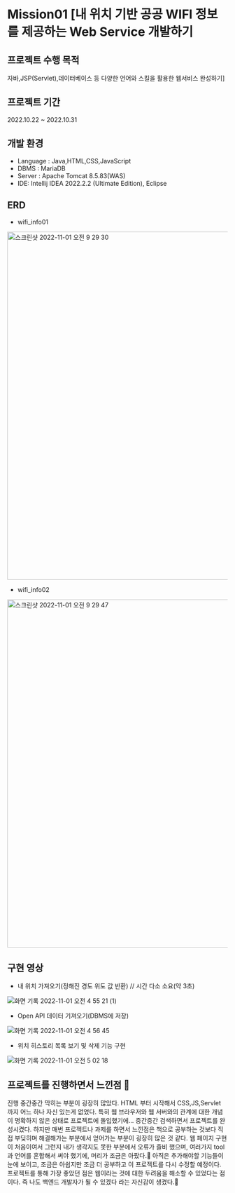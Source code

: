 # Mission01 [내 위치 기반 공공 WIFI 정보를 제공하는 Web Service 개발하기
## 프로젝트 수행 목적
자바,JSP(Servlet),데이터베이스 등 다양한 언어와 스킬을 활용한 웹서비스 완성하기]

## 프로젝트 기간
2022.10.22 ~ 2022.10.31

## 개발 환경
- Language : Java,HTML,CSS,JavaScript
- DBMS : MariaDB
- Server : Apache Tomcat 8.5.83(WAS)
- IDE: Intellij IDEA 2022.2.2 (Ultimate Edition), Eclipse


## ERD

- wifi_info01


<img width="794" alt="스크린샷 2022-11-01 오전 9 29 30" src="https://user-images.githubusercontent.com/96874318/199134340-b11d744c-7141-4473-bad6-1c6f2a0a8c30.png">


- wifi_info02

<img width="794" alt="스크린샷 2022-11-01 오전 9 29 47" src="https://user-images.githubusercontent.com/96874318/199134345-ad885647-d1eb-4116-a633-bc580054117d.png">




## 구현 영상

- 내 위치 가져오기(정해진 경도 위도 값 반환) // 시간 다소 소요(약 3초)

![화면 기록 2022-11-01 오전 4 55 21 (1)](https://user-images.githubusercontent.com/96874318/199132354-b6f0e711-ee02-46c8-a10d-70d3f19b0ac9.gif)









- Open API 데이터 기져오기(DBMS에 저장)

![화면 기록 2022-11-01 오전 4 56 45](https://user-images.githubusercontent.com/96874318/199132581-a7e44404-aca9-4301-a256-a11867255f37.gif)






- 위치 히스토리 목록 보기 및 삭제 기능 구현

![화면 기록 2022-11-01 오전 5 02 18](https://user-images.githubusercontent.com/96874318/199132626-44207e9d-d001-4d44-bf84-d038b2f56de2.gif)





## 프로젝트를 진행하면서 느낀점 🤔


진행 중간중간 막히는 부분이 굉장히 많았다. HTML 부터 시작해서 CSS,JS,Servlet 까지 어느 하나 자신 있는게 없었다.
특히 웹 브라우저와 웹 서버와의 관계에 대한 개념이 명확하지 않은 상태로 프로젝트에 돌입했기에... 중간중간 검색하면서 프로젝트를 완성시켰다.
하지만 매번 프로젝트나 과제를 하면서 느낀점은 책으로 공부하는 것보다 직접 부딪히며 해결해가는 부분에서 얻어가는 부분이 굉장히 많은 것 같다.
웹 페이지 구현이 처음이여서 그런지 내가 생각지도 못한 부분에서 오류가 즐비 했으며, 여러가지 tool과 언어를 혼합해서 써야 했기에, 머리가 조금은 아팠다.🥲
아직은 추가해야할 기능들이 눈에 보이고, 조금은 아쉽지만 조금 더 공부하고 이 프로젝트를 다시 수정할 예정이다.
프로젝트를 통해 가장 좋았던 점은 웹이라는 것에 대한 두려움을 해소할 수 있었다는 점이다. 즉 나도 백엔드 개발자가 될 수 있겠다 라는 자신감이 생겼다.🚀

